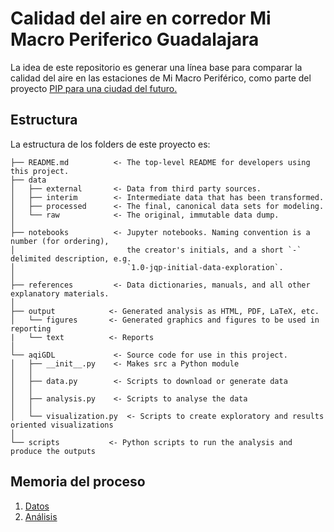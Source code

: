 # Calidad del aire en corredor Mi Macro Periferico Guadalajara

La idea de este repositorio es generar una línea base para comparar la calidad del aire en las estaciones de Mi Macro Periférico, como parte del proyecto [PIP para una ciudad del futuro.](https://www.facebook.com/pipciudadfuturo/)

## Estructura

La estructura de los folders de este proyecto es:

```
├── README.md          <- The top-level README for developers using this project.
├── data
│   ├── external       <- Data from third party sources.
│   ├── interim        <- Intermediate data that has been transformed.
│   ├── processed      <- The final, canonical data sets for modeling.
│   └── raw            <- The original, immutable data dump.
│
├── notebooks          <- Jupyter notebooks. Naming convention is a number (for ordering),
│                         the creator's initials, and a short `-` delimited description, e.g.
│                         `1.0-jqp-initial-data-exploration`.
│
├── references         <- Data dictionaries, manuals, and all other explanatory materials.
│
├── output            <- Generated analysis as HTML, PDF, LaTeX, etc.
│   └── figures       <- Generated graphics and figures to be used in reporting
|   └── text          <- Reports
│
└── aqiGDL             <- Source code for use in this project.
│   ├── __init__.py    <- Makes src a Python module
│   │
│   ├── data.py        <- Scripts to download or generate data
│   │
│   ├── analysis.py    <- Scripts to analyse the data
│   │
│   └── visualization.py  <- Scripts to create exploratory and results oriented visualizations
│
└── scripts           <- Python scripts to run the analysis and produce the outputs
```

## Memoria del proceso

1. [Datos](output/text/data.md)
1. [Análisis](output/text/analisis.md)
